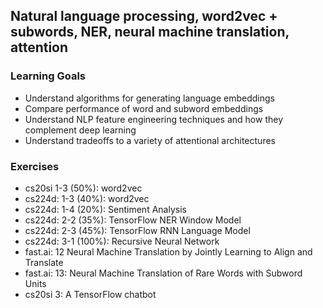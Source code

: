 ## Natural language processing, word2vec + subwords, NER, neural machine translation, attention

### Learning Goals

- Understand algorithms for generating language embeddings
- Compare performance of word and subword embeddings
- Understand NLP feature engineering techniques and how they complement deep learning
- Understand tradeoffs to a variety of attentional architectures

### Exercises

- cs20si 1-3 (50%): word2vec
- cs224d: 1-3 (40%): word2vec
- cs224d: 1-4 (20%): Sentiment Analysis
- cs224d: 2-2 (35%): TensorFlow NER Window Model
- cs224d: 2-3 (45%): TensorFlow RNN Language Model
- cs224d: 3-1 (100%): Recursive Neural Network
- fast.ai: 12 Neural Machine Translation by Jointly Learning to Align and Translate
- fast.ai: 13: Neural Machine Translation of Rare Words with Subword Units
- cs20si 3: A TensorFlow chatbot
